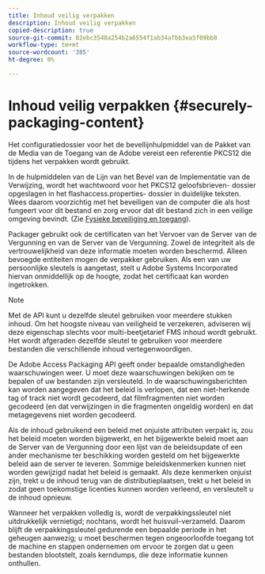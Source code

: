 ```yaml
---
title: Inhoud veilig verpakken
description: Inhoud veilig verpakken
copied-description: true
source-git-commit: 02ebc3548a254b2a6554f1ab34afbb3ea5f09bb8
workflow-type: tm+mt
source-wordcount: '385'
ht-degree: 0%

---
```


# Inhoud veilig verpakken {#securely-packaging-content}

Het configuratiedossier voor het de bevellijnhulpmiddel van de Pakket van de Media van de Toegang van de Adobe vereist een referentie PKCS12 die tijdens het verpakken wordt gebruikt.

In de hulpmiddelen van de Lijn van het Bevel van de Implementatie van de Verwijzing, wordt het wachtwoord voor het PKCS12 geloofsbrieven- dossier opgeslagen in het flashaccess.properties- dossier in duidelijke teksten. Wees daarom voorzichtig met het beveiligen van de computer die als host fungeert voor dit bestand en zorg ervoor dat dit bestand zich in een veilige omgeving bevindt. (Zie [Fysieke beveiliging en toegang](../../aaxs-secure-deployment-guidelines/physical-sec-and-access.md)).

Packager gebruikt ook de certificaten van het Vervoer van de Server van de Vergunning en van de Server van de Vergunning. Zowel de integriteit als de vertrouwelijkheid van deze informatie moeten worden beschermd. Alleen bevoegde entiteiten mogen de verpakker gebruiken. Als een van uw persoonlijke sleutels is aangetast, stelt u Adobe Systems Incorporated hiervan onmiddellijk op de hoogte, zodat het certificaat kan worden ingetrokken.

>[!NOTE]
>
>Met de API kunt u dezelfde sleutel gebruiken voor meerdere stukken inhoud. Om het hoogste niveau van veiligheid te verzekeren, adviseren wij deze eigenschap slechts voor multi-beetjetarief FMS inhoud wordt gebruikt. Het wordt afgeraden dezelfde sleutel te gebruiken voor meerdere bestanden die verschillende inhoud vertegenwoordigen.

De Adobe Access Packaging API geeft onder bepaalde omstandigheden waarschuwingen weer. U moet deze waarschuwingen bekijken om te bepalen of uw bestanden zijn versleuteld. In de waarschuwingsberichten kan worden aangegeven dat het beleid is verlopen, dat een niet-herkende tag of track niet wordt gecodeerd, dat filmfragmenten niet worden gecodeerd (en dat verwijzingen in die fragmenten ongeldig worden) en dat metagegevens niet worden gecodeerd.

Als de inhoud gebruikend een beleid met onjuiste attributen verpakt is, zou het beleid moeten worden bijgewerkt, en het bijgewerkte beleid moet aan de Server van de Vergunning door een lijst van de beleidsupdate of een ander mechanisme ter beschikking worden gesteld om het bijgewerkte beleid aan de server te leveren. Sommige beleidskenmerken kunnen niet worden gewijzigd nadat het beleid is gemaakt. Als deze kenmerken onjuist zijn, trekt u de inhoud terug van de distributieplaatsen, trekt u het beleid in zodat geen toekomstige licenties kunnen worden verleend, en versleutelt u de inhoud opnieuw.

Wanneer het verpakken volledig is, wordt de verpakkingssleutel niet uitdrukkelijk vernietigd; nochtans, wordt het huisvuil-verzameld. Daarom blijft de verpakkingssleutel gedurende een bepaalde periode in het geheugen aanwezig; u moet beschermen tegen ongeoorloofde toegang tot de machine en stappen ondernemen om ervoor te zorgen dat u geen bestanden blootstelt, zoals kerndumps, die deze informatie kunnen onthullen.
